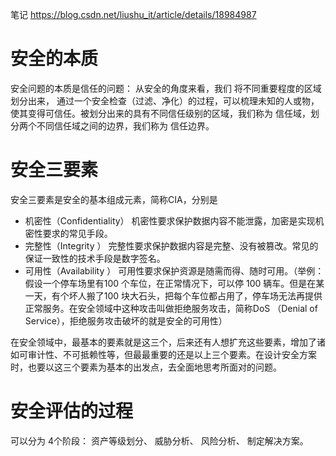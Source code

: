 

笔记
https://blog.csdn.net/liushu_it/article/details/18984987

# 安全的本质
安全问题的本质是信任的问题： 从安全的角度来看，我们 将不同重要程度的区域划分出来， 通过一个安全检查（过滤、净化）的过程，可以梳理未知的人或物，使其变得可信任。被划分出来的具有不同信任级别的区域，我们称为 信任域，划分两个不同信任域之间的边界，我们称为 信任边界。 

# 安全三要素
安全三要素是安全的基本组成元素，简称CIA，分别是
- 机密性（Confidentiality）
机密性要求保护数据内容不能泄露，加密是实现机密性要求的常见手段。
- 完整性（Integrity ）
完整性要求保护数据内容是完整、没有被篡改。常见的保证一致性的技术手段是数字签名。
- 可用性（Availability ）
可用性要求保护资源是随需而得、随时可用。（举例：假设一个停车场里有100 个车位，在正常情况下，可以停 100 辆车。但是在某一天，有个坏人搬了100 块大石头，把每个车位都占用了，停车场无法再提供正常服务。在安全领域中这种攻击叫做拒绝服务攻击，简称DoS （Denial of Service），拒绝服务攻击破坏的就是安全的可用性）

在安全领域中，最基本的要素就是这三个，后来还有人想扩充这些要素，增加了诸如可审计性、不可抵赖性等，但最最重要的还是以上三个要素。在设计安全方案时，也要以这三个要素为基本的出发点，去全面地思考所面对的问题。

# 安全评估的过程
可以分为 4个阶段： 资产等级划分、 威胁分析、 风险分析、 制定解决方案。

